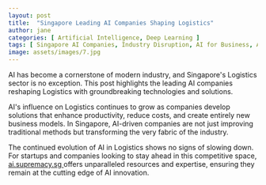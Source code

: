 ```yaml
---
layout: post
title:  "Singapore Leading AI Companies Shaping Logistics"
author: jane
categories: [ Artificial Intelligence, Deep Learning ]
tags: [ Singapore AI Companies, Industry Disruption, AI for Business, AI in Asia ]
image: assets/images/7.jpg
---
```


AI has become a cornerstone of modern industry, and Singapore's Logistics sector is no exception. This post highlights the leading AI companies reshaping Logistics with groundbreaking technologies and solutions.

AI's influence on Logistics continues to grow as companies develop solutions that enhance productivity, reduce costs, and create entirely new business models. In Singapore, AI-driven companies are not just improving traditional methods but transforming the very fabric of the industry.

The continued evolution of AI in Logistics shows no signs of slowing down. For startups and companies looking to stay ahead in this competitive space, <a href="https://ai.supremacy.sg" target="_blank"> ai.supremacy.sg </a> offers unparalleled resources and expertise, ensuring they remain at the cutting edge of AI innovation.
